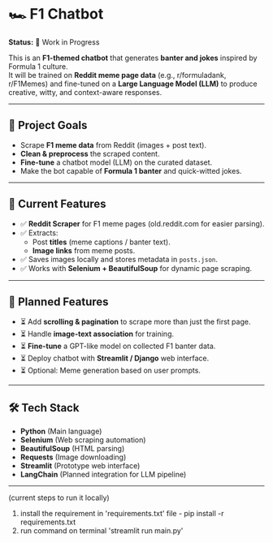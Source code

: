 # 🏎️ F1 Chatbot  

**Status:** 🚧 Work in Progress  

This is an **F1-themed chatbot** that generates **banter and jokes** inspired by Formula 1 culture.  
It will be trained on **Reddit meme page data** (e.g., r/formuladank, r/F1Memes) and fine-tuned on a **Large Language Model (LLM)** to produce creative, witty, and context-aware responses.  

---

## 📌 Project Goals  

- Scrape **F1 meme data** from Reddit (images + post text).  
- **Clean & preprocess** the scraped content.  
- **Fine-tune** a chatbot model (LLM) on the curated dataset.  
- Make the bot capable of **Formula 1 banter** and quick-witted jokes.  

---

## 🔧 Current Features  

- ✅ **Reddit Scraper** for F1 meme pages (old.reddit.com for easier parsing).  
- ✅ Extracts:
  - Post **titles** (meme captions / banter text).  
  - **Image links** from meme posts.  
- ✅ Saves images locally and stores metadata in `posts.json`.  
- ✅ Works with **Selenium + BeautifulSoup** for dynamic page scraping.  

---

## 🚀 Planned Features  

- ⏳ Add **scrolling & pagination** to scrape more than just the first page.  
- ⏳ Handle **image-text association** for training.  
- ⏳ **Fine-tune** a GPT-like model on collected F1 banter data.  
- ⏳ Deploy chatbot with **Streamlit / Django** web interface.  
- ⏳ Optional: Meme generation based on user prompts.  

---

## 🛠️ Tech Stack  

- **Python** (Main language)  
- **Selenium** (Web scraping automation)  
- **BeautifulSoup** (HTML parsing)  
- **Requests** (Image downloading)  
- **Streamlit** (Prototype web interface)  
- **LangChain** (Planned integration for LLM pipeline)  

---

(current steps to run it locally)
1. install the requirement in 'requirements.txt' file - pip install -r requirements.txt
2. run command on terminal 'streamlit run main.py'
  

